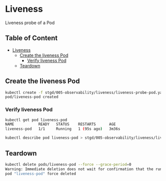 # Liveness

Liveness probe of a Pod

## Table of Content  <!-- omit in toc -->

- [Liveness](#liveness)
  - [Create the liveness Pod](#create-the-liveness-pod)
    - [Verify liveness Pod](#verify-liveness-pod)
  - [Teardown](#teardown)

## Create the liveness Pod

```bash
kubectl create -f stgd/005-observability/liveness/liveness-probe-pod.yaml
pod/liveness-pod created
```

### Verify liveness Pod

```bash
kubectl get pod liveness-pod
NAME           READY   STATUS    RESTARTS      AGE
liveness-pod   1/1     Running   1 (95s ago)   3m36s
```

```bash
kubectl describe pod liveness-pod > stgd/005-observability/liveness/liveness-probe-pod-dump.txt
```

## Teardown

```bash
kubectl delete pods/liveness-pod --force --grace-period=0
Warning: Immediate deletion does not wait for confirmation that the running resource has been terminated. The resource may continue to run on the cluster indefinitely.
pod "liveness-pod" force deleted
```
